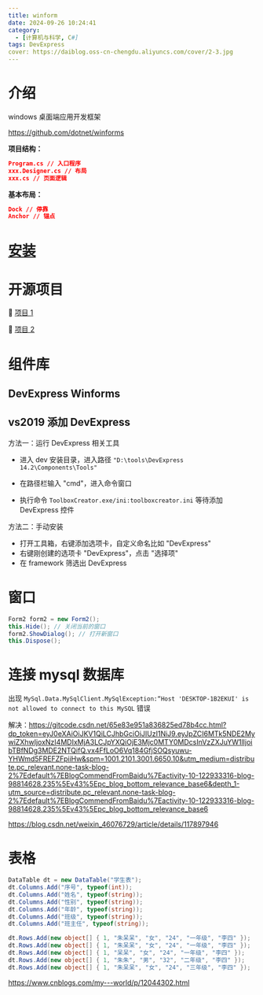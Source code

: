 ```yaml
---
title: winform
date: 2024-09-26 10:24:41
category:
  - [计算机与科学, C#]
tags: DevExpress
cover: https://daiblog.oss-cn-chengdu.aliyuncs.com/cover/2-3.jpg
---
```


# 介绍

windows 桌面端应用开发框架

<https://github.com/dotnet/winforms>

**项目结构：**

```json
Program.cs // 入口程序
xxx.Designer.cs // 布局
xxx.cs // 页面逻辑
```

**基本布局：**

```json
Dock // 停靠
Anchor // 锚点
```

# [安装](https://www.cnblogs.com/purvis/p/15137637.html)

# 开源项目

📑 [项目 1](https://github.com/bsf-gnls/TimeManage.git)

📑 [项目 2](https://github.com/leighDEV/simple-todolist-winforms.git)

# 组件库

## DevExpress Winforms

## vs2019 添加 DevExpress

方法一：运行 DevExpress 相关工具

- 进入 dev 安装目录，进入路径 `"D:\tools\DevExpress 14.2\Components\Tools"`
- 在路径栏输入 "cmd"，进入命令窗口

- 执行命令 `ToolboxCreator.exe/ini:toolboxcreator.ini` 等待添加 DevExpress 控件

方法二：手动安装

- 打开工具箱，右键添加选项卡，自定义命名比如 "DevExpress"
- 右键刚创建的选项卡 "DevExpress"，点击 "选择项"
- 在 framework 筛选出 DevExpress

# 窗口

```c#
Form2 form2 = new Form2();
this.Hide(); // 关闭当前的窗口
form2.ShowDialog(); // 打开新窗口
this.Dispose();
```

# 连接 mysql 数据库

出现 `MySql.Data.MySqlClient.MySqlException:“Host 'DESKTOP-1B2EKUI' is not allowed to connect to this MySQL` 错误

解决：<https://gitcode.csdn.net/65e83e951a836825ed78b4cc.html?dp_token=eyJ0eXAiOiJKV1QiLCJhbGciOiJIUzI1NiJ9.eyJpZCI6MTk5NDE2MywiZXhwIjoxNzI4MDIxMjA3LCJpYXQiOjE3Mjc0MTY0MDcsInVzZXJuYW1lIjoibTBfNDg3MDE2NTQifQ.vx4FfLoO6Vq184GfjSOQsyuwu-YHWmd5FREFZFpiiHw&spm=1001.2101.3001.6650.10&utm_medium=distribute.pc_relevant.none-task-blog-2%7Edefault%7EBlogCommendFromBaidu%7Eactivity-10-122933316-blog-98814628.235%5Ev43%5Epc_blog_bottom_relevance_base6&depth_1-utm_source=distribute.pc_relevant.none-task-blog-2%7Edefault%7EBlogCommendFromBaidu%7Eactivity-10-122933316-blog-98814628.235%5Ev43%5Epc_blog_bottom_relevance_base6>

<https://blog.csdn.net/weixin_46076729/article/details/117897946>

# 表格

```c#
DataTable dt = new DataTable("学生表");
dt.Columns.Add("序号", typeof(int));
dt.Columns.Add("姓名", typeof(string));
dt.Columns.Add("性别", typeof(string));
dt.Columns.Add("年龄", typeof(string));
dt.Columns.Add("班级", typeof(string));
dt.Columns.Add("班主任", typeof(string));

dt.Rows.Add(new object[] { 1, "朱呆呆", "女", "24", "一年级", "李四" });
dt.Rows.Add(new object[] { 1, "朱呆呆", "女", "24", "一年级", "李四" });
dt.Rows.Add(new object[] { 1, "呆呆", "女", "24", "一年级", "李四" });
dt.Rows.Add(new object[] { 1, "朱朱", "男", "32", "二年级", "李四" });
dt.Rows.Add(new object[] { 1, "朱呆呆", "女", "24", "三年级", "李四" });
```

<https://www.cnblogs.com/my---world/p/12044302.html>
